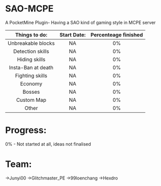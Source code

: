SAO-MCPE
========

A PocketMine Plugin- Having a SAO kind of gaming style in MCPE server

|Things to do: | Start Date: | Percenteage finished |
| :---: | :---: | :---:|
|Unbreakable blocks | NA | 0% |
|Detection skills | NA | 0% |
|Hiding skills | NA | 0% |
|Insta-Ban at death | NA | 0% |
|Fighting skills | NA | 0% |
|Economy | NA | 0% |
|Bosses<Not-Confirmed> | NA | 0% |
|Custom Map<Not-Confirmed> | NA | 0% |
|Other | NA | 0% |
    
Progress:
========

0% - Not started at all, ideas not finalised
    
Team:
====
->Junyi00
->Glitchmaster_PE
->99loenchang
->Hexdro
